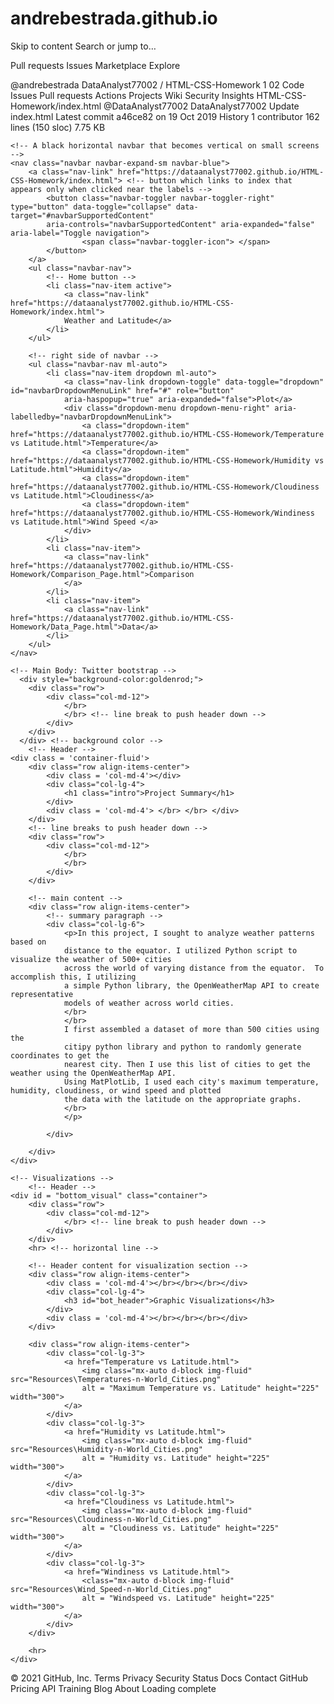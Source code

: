 # andrebestrada.github.io
Skip to content
Search or jump to…

Pull requests
Issues
Marketplace
Explore
 
@andrebestrada 
DataAnalyst77002
/
HTML-CSS-Homework
1
02
Code
Issues
Pull requests
Actions
Projects
Wiki
Security
Insights
HTML-CSS-Homework/index.html
@DataAnalyst77002
DataAnalyst77002 Update index.html
Latest commit a46ce82 on 19 Oct 2019
 History
 1 contributor
162 lines (150 sloc)  7.75 KB
  
<!DOCTYPE html>
<html lang="en">

<head>
<!--What needs to be loaded before getting into the code. -->
  <meta charset="UTF-8">
<!-- The title is here! -->
  <title>Latitude Analysis Dashboard</title>
  <meta name="viewport" content="width=device-width, initial-scale=1">
  <!-- reset css -->
  <link rel="stylesheet" href="reset.css">
  <!-- Bring in our bootstrap stylesheet -->
  <link rel="stylesheet" 
  href="https://maxcdn.bootstrapcdn.com/bootstrap/4.0.0/css/bootstrap.min.css">
  <script src="https://maxcdn.bootstrapcdn.com/bootstrap/3.3.7/js/bootstrap.min.js"></script>
  <link rel="stylesheet" href="styles.css">
</head>

<body>
     <!-- jQuery first, then Popper.js, then Bootstrap JS -->
     <script src="https://code.jquery.com/jquery-3.2.1.slim.min.js" integrity="sha384-KJ3o2DKtIkvYIK3UENzmM7KCkRr/rE9/Qpg6aAZGJwFDMVNA/GpGFF93hXpG5KkN" crossorigin="anonymous"></script>
     <script src="https://cdnjs.cloudflare.com/ajax/libs/popper.js/1.12.9/umd/popper.min.js" integrity="sha384-ApNbgh9B+Y1QKtv3Rn7W3mgPxhU9K/ScQsAP7hUibX39j7fakFPskvXusvfa0b4Q" crossorigin="anonymous"></script>
     <script src="https://maxcdn.bootstrapcdn.com/bootstrap/4.0.0/js/bootstrap.min.js" integrity="sha384-JZR6Spejh4U02d8jOt6vLEHfe/JQGiRRSQQxSfFWpi1MquVdAyjUar5+76PVCmYl" crossorigin="anonymous"></script>

    <!-- A black horizontal navbar that becomes vertical on small screens -->
    <nav class="navbar navbar-expand-sm navbar-blue">
        <a class="nav-link" href="https://dataanalyst77002.github.io/HTML-CSS-Homework/index.html"> <!-- button which links to index that appears only when clicked near the labels -->
            <button class="navbar-toggler navbar-toggler-right" type="button" data-toggle="collapse" data-target="#navbarSupportedContent" 
            aria-controls="navbarSupportedContent" aria-expanded="false" aria-label="Toggle navigation">
                    <span class="navbar-toggler-icon"> </span>
            </button>
        </a>
        <ul class="navbar-nav">
            <!-- Home button -->
            <li class="nav-item active">
                <a class="nav-link" href="https://dataanalyst77002.github.io/HTML-CSS-Homework/index.html">  
                Weather and Latitude</a>
            </li>
        </ul>

        <!-- right side of navbar -->
        <ul class="navbar-nav ml-auto">
            <li class="nav-item dropdown ml-auto">
                <a class="nav-link dropdown-toggle" data-toggle="dropdown" id="navbarDropdownMenuLink" href="#" role="button" 
                aria-haspopup="true" aria-expanded="false">Plot</a>
                <div class="dropdown-menu dropdown-menu-right" aria-labelledby="navbarDropdownMenuLink">
                    <a class="dropdown-item" href="https://dataanalyst77002.github.io/HTML-CSS-Homework/Temperature vs Latitude.html">Temperature</a>
                    <a class="dropdown-item" href="https://dataanalyst77002.github.io/HTML-CSS-Homework/Humidity vs Latitude.html">Humidity</a>
                    <a class="dropdown-item" href="https://dataanalyst77002.github.io/HTML-CSS-Homework/Cloudiness vs Latitude.html">Cloudiness</a>
                    <a class="dropdown-item" href="https://dataanalyst77002.github.io/HTML-CSS-Homework/Windiness vs Latitude.html">Wind Speed </a>
                </div>
            </li> 
            <li class="nav-item">
                <a class="nav-link" href="https://dataanalyst77002.github.io/HTML-CSS-Homework/Comparison_Page.html">Comparison
                </a>
            </li>
            <li class="nav-item">
                <a class="nav-link" href="https://dataanalyst77002.github.io/HTML-CSS-Homework/Data_Page.html">Data</a>
            </li>
        </ul>
    </nav>

    <!-- Main Body: Twitter bootstrap -->
      <div style="background-color:goldenrod;">
        <div class="row">
            <div class="col-md-12">
                </br>
                </br> <!-- line break to push header down -->
            </div>
        </div>
      </div> <!-- background color -->
        <!-- Header -->
    <div class = 'container-fluid'>
        <div class="row align-items-center">
            <div class = 'col-md-4'></div>
            <div class="col-lg-4">
                <h1 class="intro">Project Summary</h1>
            </div>
            <div class = 'col-md-4'> </br> </br> </div>
        </div>
        <!-- line breaks to push header down -->
        <div class="row">
            <div class="col-md-12">
                </br> 
                </br>
            </div>
        </div>

        <!-- main content -->
        <div class="row align-items-center">
            <!-- summary paragraph -->
            <div class="col-lg-6">
                <p>In this project, I sought to analyze weather patterns based on 
                distance to the equator. I utilized Python script to visualize the weather of 500+ cities 
                across the world of varying distance from the equator.  To accomplish this, I utilizing
                a simple Python library, the OpenWeatherMap API to create representative
                models of weather across world cities.
                </br>
                </br>
                I first assembled a dataset of more than 500 cities using the 
                citipy python library and python to randomly generate coordinates to get the
                nearest city. Then I use this list of cities to get the weather using the OpenWeatherMap API.
                Using MatPlotLib, I used each city's maximum temperature, humidity, cloudiness, or wind speed and plotted
                the data with the latitude on the appropriate graphs. 
                </br>
                </p>
                
            </div>
            
        </div>
    </div>

    <!-- Visualizations -->
        <!-- Header -->
    <div id = "bottom_visual" class="container"> 
        <div class="row">
            <div class="col-md-12">
                </br> <!-- line break to push header down -->
            </div>
        </div>
        <hr> <!-- horizontal line -->

        <!-- Header content for visualization section -->
        <div class="row align-items-center">
            <div class = 'col-md-4'></br></br></br></div>
            <div class="col-lg-4">
                <h3 id="bot_header">Graphic Visualizations</h3>
            </div>
            <div class = 'col-md-4'></br></br></br></div>
        </div>

        <div class="row align-items-center">
            <div class="col-lg-3">
                <a href="Temperature vs Latitude.html">
                    <img class="mx-auto d-block img-fluid" src="Resources\Temperatures-n-World_Cities.png"
                    alt = "Maximum Temperature vs. Latitude" height="225" width="300">
                </a>
            </div>
            <div class="col-lg-3">
                <a href="Humidity vs Latitude.html">
                    <img class="mx-auto d-block img-fluid" src="Resources\Humidity-n-World_Cities.png"
                    alt = "Humidity vs. Latitude" height="225" width="300">
                </a>
            </div>
            <div class="col-lg-3">
                <a href="Cloudiness vs Latitude.html">
                    <img class="mx-auto d-block img-fluid" src="Resources\Cloudiness-n-World_Cities.png"
                    alt = "Cloudiness vs. Latitude" height="225" width="300">
                </a>
            </div>
            <div class="col-lg-3">
                <a href="Windiness vs Latitude.html">
                    <class="mx-auto d-block img-fluid" src="Resources\Wind_Speed-n-World_Cities.png"
                    alt = "Windspeed vs. Latitude" height="225" width="300">
                </a>
            </div>
        </div>
    
        <hr>
    </div>
</body>
</html>
© 2021 GitHub, Inc.
Terms
Privacy
Security
Status
Docs
Contact GitHub
Pricing
API
Training
Blog
About
Loading complete
